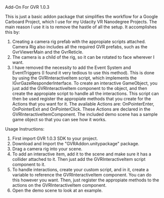 Add-On For GVR 1.0.3

This is just a basic addon package that simplifies the workflow for a Google Carboard Project, which I use for my Udacity VR Nanodegree Projects. The main reason I use it is to remove the hastle of all the setup. It accomplishes this by:

1. Creating a camera rig prefab with the appropiate scripts attached. Camera Rig also includes all the required GVR prefabs, such as the GvrViewerMain and the GvrReticle.
2. The camera is a child of the rig, so it can be rotated to face wherever I want. 
3. I have removed the necessity to add the Event System and EventTriggers (I found it very tedious to use this method). This is done by using the GVRInteractiveItem script, which implements the IGvrGazeResponderInterface. To create an interactive GameObject, you just add the GVRInteractiveItem component to the object, and then create the appropiate script to handle all the interactions. This script can then  be used register the appropiate methods that you create for the Actions that you want for it. The available Actions are: OnPointerEnter, OnPointerExit and OnPointerClick. These Actions are declared in the GVRInteractiveItemComponent. The included demo scene has a sample game object so that you can see how it works.

Usage Instructions:

1. First import GVR 1.0.3 SDK to your project. 
2. Download and Import the "GVRAddon.unitypackage" package.
3. Drag a camera rig into your scene.
4. To add an interactive item, add it to the scene and make sure it has a collider attached to it. Then just add the GVRInteractiveItem script component to it. 
5. To handle interactions, create your custom script, and in it, create a variable to reference the GVRInteractiveItem component. You can do this however you want. Then, just register the appropiate methods to the actions on the GVRInteractiveItem component. 
6. Open the demo scene to look at an example. 